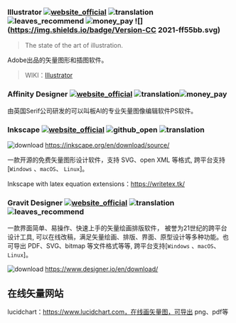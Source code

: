 ### Illustrator [![website_official](https://gitbook07.oss-cn-hangzhou.aliyuncs.com/website_official.svg)](https://www.adobe.com/products/illustrator.html) ![translation](https://gitbook07.oss-cn-hangzhou.aliyuncs.com/translation.svg) ![leaves_recommend](https://gitbook07.oss-cn-hangzhou.aliyuncs.com/leaves_rec.svg) ![money_pay](https://gitbook07.oss-cn-hangzhou.aliyuncs.com/money_pay.svg) ![](https://img.shields.io/badge/Version-CC 2021-ff55bb.svg)

> The state of the art of illustration.

Adobe出品的矢量图形和插图软件。

> WIKI：[Illustrator](https://en.wikipedia.org/wiki/Adobe_Illustrator)

### Affinity Designer  [![website_official](https://gitbook07.oss-cn-hangzhou.aliyuncs.com/website_official.svg)](https://affinity.serif.com/en-gb/designer/)   ![translation](https://gitbook07.oss-cn-hangzhou.aliyuncs.com/translation.svg)![money_pay](https://gitbook07.oss-cn-hangzhou.aliyuncs.com/money_pay.svg)
由英国Serif公司研发的可以叫板AI的专业矢量图像编辑软件PS软件。

### Inkscape [![website_official](https://gitbook07.oss-cn-hangzhou.aliyuncs.com/website_official.svg)](https://inkscape.org/en/)  ![github_open](https://gitbook07.oss-cn-hangzhou.aliyuncs.com/github_open.svg) ![translation](https://gitbook07.oss-cn-hangzhou.aliyuncs.com/translation.svg)

![download](https://gitbook07.oss-cn-hangzhou.aliyuncs.com/download.svg) https://inkscape.org/en/download/source/

一款开源的免费矢量图形设计软件，支持 SVG、open XML 等格式, 跨平台支持[`Windows` 、`macOS`、 `Linux`]。

Inkscape with latex equation extensions：https://writetex.tk/

### Gravit Designer [![website_official](https://gitbook07.oss-cn-hangzhou.aliyuncs.com/website_official.svg)](https://www.designer.io/) ![translation](https://gitbook07.oss-cn-hangzhou.aliyuncs.com/translation.svg) ![leaves_recommend](https://gitbook07.oss-cn-hangzhou.aliyuncs.com/leaves_rec.svg) 

一款界面简单、易操作、快速上手的矢量绘画排版软件， 被誉为21世纪的跨平台设计工具, 可以在线改稿，满足矢量绘画、排版、界面、原型设计等多种功能。也可导出 PDF、SVG、bitmap 等文件格式等等, 跨平台支持[`Windows` 、`macOS`、 `Linux`]。

![download](https://gitbook07.oss-cn-hangzhou.aliyuncs.com/download.svg) https://www.designer.io/en/download/

## 在线矢量网站

lucidchart：https://www.lucidchart.com，在线画矢量图，可导出 png、pdf等





